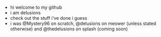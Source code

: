 - hi welcome to my github
- i am delusions
- check out the stuff i've done i guess
- i was @Mystery96 on scratch, @delusions on meower (unless stated otherwise) and @thedelusions on splash (coming soon)

<!---
zzthebooplister/zzthebooplister is a ✨ special ✨ repository because its `README.md` (this file) appears on your GitHub profile.
You can click the Preview link to take a look at your changes.
--->
